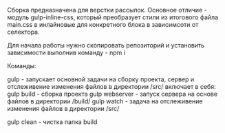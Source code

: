 Сборка предназначена для верстки рассылок. Основное отличие - модуль gulp-inline-css, который преобразует стили из итогового файла main.css в инлайновые для конкретного блока в зависимсоти от селектора.

Для начала работы нужно скопировать репозиторий и установить зависимости выполнив команду - npm i

Команды:

gulp - запускает основной задачи на сборку проекта, сервер и отслеживение изменения файлов в директории /src/
    включает в себя:
    gulp build - сборка проекта
    gulp webserver - запуск сервера на основе файлов в директории /build/
    gulp watch - задача на отслеживение изменения файлов в директории /src/

gulp clean - чистка папка build

